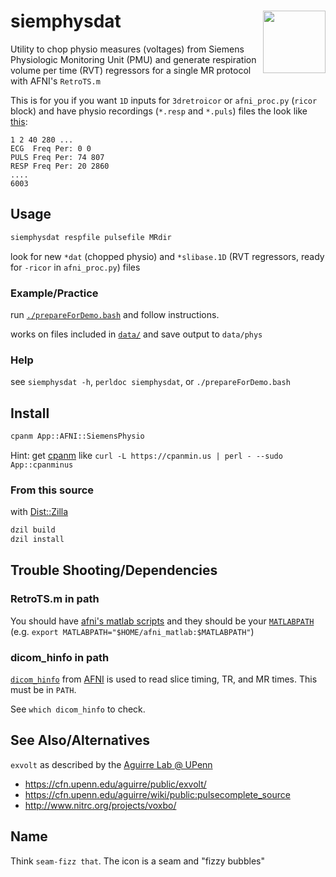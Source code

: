 # siemphysdat <img height=100 widht=100 align=right src=https://raw.githubusercontent.com/LabNeuroCogDevel/siemphysdat/master/icon.png>

Utility to chop physio measures (voltages) from Siemens Physiologic Monitoring Unit (PMU) and generate respiration volume per time (RVT) regressors for a single MR protocol with AFNI's `RetroTS.m`

This is for you if you want  `1D` inputs for `3dretroicor` or `afni_proc.py` (`ricor` block) and have physio recordings (`*.resp` and `*.puls`) files the look like [this](data/wpc4951_10824_20111108_110811.puls):

```
1 2 40 280 ...
ECG  Freq Per: 0 0
PULS Freq Per: 74 807
RESP Freq Per: 20 2860
....
6003
```


## Usage

```bash
siemphysdat respfile pulsefile MRdir
```

look for new `*dat` (chopped physio) and `*slibase.1D` (RVT regressors, ready for `-ricor` in `afni_proc.py`) files

### Example/Practice
run [`./prepareForDemo.bash`](prepareForDemo.bash) and follow instructions.

works on files included in [`data/`](data/) and save output to `data/phys`

### Help
see `siemphysdat -h`, `perldoc siemphysdat`, or `./prepareForDemo.bash` 


## Install

```bash
cpanm App::AFNI::SiemensPhysio
```

Hint: get [cpanm](http://search.cpan.org/~miyagawa/App-cpanminus-1.7019/lib/App/cpanminus.pm) like `curl -L https://cpanmin.us | perl - --sudo App::cpanminus`

### From this source
with [Dist::Zilla](http://dzil.org/)
```bash
dzil build
dzil install
```


## Trouble Shooting/Dependencies
### RetroTS.m in path
You should have [afni's matlab scripts](http://afni.nimh.nih.gov/afni/download/afnimatlab/releases/latest) and they should be your [`MATLABPATH`](http://www.mathworks.com/help/matlab/ref/path.html) (e.g. `export MATLABPATH="$HOME/afni_matlab:$MATLABPATH"`)

### dicom_hinfo in path
[`dicom_hinfo`](http://afni.nimh.nih.gov/pub/dist/doc/program_help/dicom_hinfo.html) from [AFNI](http://afni.nimh.nih.gov/afni/download) is used to read slice timing, TR, and MR times. This must be in `PATH`. 

See `which dicom_hinfo` to check.

## See Also/Alternatives
`exvolt` as described by the [Aguirre Lab @ UPenn](https://cfn.upenn.edu/aguirre/wiki/public:pulse-oximetry_during_fmri_scanning)
 * https://cfn.upenn.edu/aguirre/public/exvolt/
 * https://cfn.upenn.edu/aguirre/wiki/public:pulsecomplete_source
 * http://www.nitrc.org/projects/voxbo/

## Name
Think `seam-fizz that`. The icon is a seam and "fizzy bubbles"
